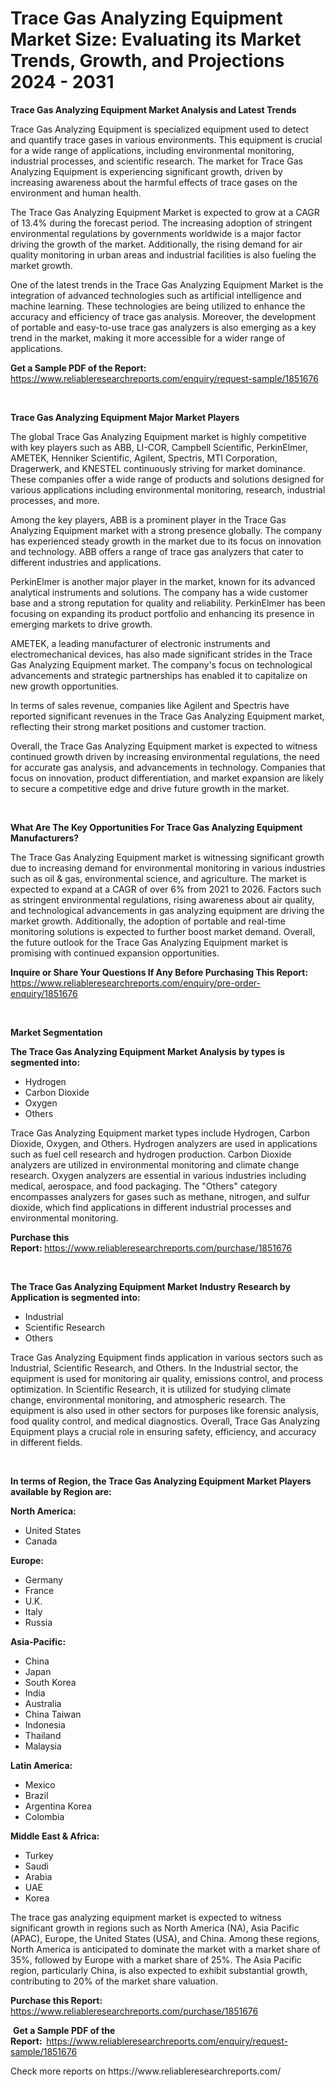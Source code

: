 <p><h1>Trace Gas Analyzing Equipment Market Size: Evaluating its Market Trends, Growth, and Projections 2024 - 2031</h1></p><p><strong>Trace Gas Analyzing Equipment Market Analysis and Latest Trends</strong></p>
<p><p>Trace Gas Analyzing Equipment is specialized equipment used to detect and quantify trace gases in various environments. This equipment is crucial for a wide range of applications, including environmental monitoring, industrial processes, and scientific research. The market for Trace Gas Analyzing Equipment is experiencing significant growth, driven by increasing awareness about the harmful effects of trace gases on the environment and human health.</p><p>The Trace Gas Analyzing Equipment Market is expected to grow at a CAGR of 13.4% during the forecast period. The increasing adoption of stringent environmental regulations by governments worldwide is a major factor driving the growth of the market. Additionally, the rising demand for air quality monitoring in urban areas and industrial facilities is also fueling the market growth.</p><p>One of the latest trends in the Trace Gas Analyzing Equipment Market is the integration of advanced technologies such as artificial intelligence and machine learning. These technologies are being utilized to enhance the accuracy and efficiency of trace gas analysis. Moreover, the development of portable and easy-to-use trace gas analyzers is also emerging as a key trend in the market, making it more accessible for a wider range of applications.</p></p>
<p><strong>Get a Sample PDF of the Report:&nbsp;</strong> <a href="https://www.reliableresearchreports.com/enquiry/request-sample/1851676">https://www.reliableresearchreports.com/enquiry/request-sample/1851676</a></p>
<p>&nbsp;</p>
<p><strong>Trace Gas Analyzing Equipment Major Market Players</strong></p>
<p><p>The global Trace Gas Analyzing Equipment market is highly competitive with key players such as ABB, LI-COR, Campbell Scientific, PerkinElmer, AMETEK, Henniker Scientific, Agilent, Spectris, MTI Corporation, Dragerwerk, and KNESTEL continuously striving for market dominance. These companies offer a wide range of products and solutions designed for various applications including environmental monitoring, research, industrial processes, and more.</p><p>Among the key players, ABB is a prominent player in the Trace Gas Analyzing Equipment market with a strong presence globally. The company has experienced steady growth in the market due to its focus on innovation and technology. ABB offers a range of trace gas analyzers that cater to different industries and applications.</p><p>PerkinElmer is another major player in the market, known for its advanced analytical instruments and solutions. The company has a wide customer base and a strong reputation for quality and reliability. PerkinElmer has been focusing on expanding its product portfolio and enhancing its presence in emerging markets to drive growth.</p><p>AMETEK, a leading manufacturer of electronic instruments and electromechanical devices, has also made significant strides in the Trace Gas Analyzing Equipment market. The company's focus on technological advancements and strategic partnerships has enabled it to capitalize on new growth opportunities.</p><p>In terms of sales revenue, companies like Agilent and Spectris have reported significant revenues in the Trace Gas Analyzing Equipment market, reflecting their strong market positions and customer traction.</p><p>Overall, the Trace Gas Analyzing Equipment market is expected to witness continued growth driven by increasing environmental regulations, the need for accurate gas analysis, and advancements in technology. Companies that focus on innovation, product differentiation, and market expansion are likely to secure a competitive edge and drive future growth in the market.</p></p>
<p>&nbsp;</p>
<p><strong>What Are The Key Opportunities For Trace Gas Analyzing Equipment Manufacturers?</strong></p>
<p><p>The Trace Gas Analyzing Equipment market is witnessing significant growth due to increasing demand for environmental monitoring in various industries such as oil & gas, environmental science, and agriculture. The market is expected to expand at a CAGR of over 6% from 2021 to 2026. Factors such as stringent environmental regulations, rising awareness about air quality, and technological advancements in gas analyzing equipment are driving the market growth. Additionally, the adoption of portable and real-time monitoring solutions is expected to further boost market demand. Overall, the future outlook for the Trace Gas Analyzing Equipment market is promising with continued expansion opportunities.</p></p>
<p><strong>Inquire or Share Your Questions If Any Before Purchasing This Report:</strong> <a href="https://www.reliableresearchreports.com/enquiry/pre-order-enquiry/1851676">https://www.reliableresearchreports.com/enquiry/pre-order-enquiry/1851676</a></p>
<p>&nbsp;</p>
<p><strong>Market Segmentation</strong></p>
<p><strong>The Trace Gas Analyzing Equipment Market Analysis by types is segmented into:</strong></p>
<p><ul><li>Hydrogen</li><li>Carbon Dioxide</li><li>Oxygen</li><li>Others</li></ul></p>
<p><p>Trace Gas Analyzing Equipment market types include Hydrogen, Carbon Dioxide, Oxygen, and Others. Hydrogen analyzers are used in applications such as fuel cell research and hydrogen production. Carbon Dioxide analyzers are utilized in environmental monitoring and climate change research. Oxygen analyzers are essential in various industries including medical, aerospace, and food packaging. The "Others" category encompasses analyzers for gases such as methane, nitrogen, and sulfur dioxide, which find applications in different industrial processes and environmental monitoring.</p></p>
<p><strong>Purchase this Report:&nbsp;</strong><a href="https://www.reliableresearchreports.com/purchase/1851676">https://www.reliableresearchreports.com/purchase/1851676</a></p>
<p>&nbsp;</p>
<p><strong>The Trace Gas Analyzing Equipment Market Industry Research by Application is segmented into:</strong></p>
<p><ul><li>Industrial</li><li>Scientific Research</li><li>Others</li></ul></p>
<p><p>Trace Gas Analyzing Equipment finds application in various sectors such as Industrial, Scientific Research, and Others. In the Industrial sector, the equipment is used for monitoring air quality, emissions control, and process optimization. In Scientific Research, it is utilized for studying climate change, environmental monitoring, and atmospheric research. The equipment is also used in other sectors for purposes like forensic analysis, food quality control, and medical diagnostics. Overall, Trace Gas Analyzing Equipment plays a crucial role in ensuring safety, efficiency, and accuracy in different fields.</p></p>
<p>&nbsp;</p>
<p><strong>In terms of Region, the Trace Gas Analyzing Equipment Market Players available by Region are:</strong></p>
<p>
    <p> <strong> North America: </strong>
        <ul>
            <li>United States</li>
            <li>Canada</li>
        </ul>
        </p> 
    <p> <strong> Europe: </strong>
        <ul>
            <li>Germany</li>
            <li>France</li>
            <li>U.K.</li>
            <li>Italy</li>
            <li>Russia</li>
        </ul>
        </p> 
    <p> <strong> Asia-Pacific: </strong>
        <ul>
            <li>China</li>
            <li>Japan</li>
            <li>South Korea</li>
            <li>India</li>
            <li>Australia</li>
            <li>China Taiwan</li>
            <li>Indonesia</li>
            <li>Thailand</li>
            <li>Malaysia</li>
        </ul>
        </p> 
    <p> <strong> Latin America: </strong>
        <ul>
            <li>Mexico</li>
            <li>Brazil</li>
            <li>Argentina Korea</li>
            <li>Colombia</li>
        </ul>
        </p> 
    <p> <strong> Middle East & Africa: </strong>
        <ul>
            <li>Turkey</li>
            <li>Saudi</li>
            <li>Arabia</li>
            <li>UAE</li>
            <li>Korea</li>
        </ul>
    </p>
    </p>
<p><p>The trace gas analyzing equipment market is expected to witness significant growth in regions such as North America (NA), Asia Pacific (APAC), Europe, the United States (USA), and China. Among these regions, North America is anticipated to dominate the market with a market share of 35%, followed by Europe with a market share of 25%. The Asia Pacific region, particularly China, is also expected to exhibit substantial growth, contributing to 20% of the market share valuation.</p></p>
<p><strong>Purchase this Report: </strong><a href="https://www.reliableresearchreports.com/purchase/1851676">https://www.reliableresearchreports.com/purchase/1851676</a></p>
<p>&nbsp;<strong>Get a Sample PDF of the Report:&nbsp;&nbsp;</strong><a href="https://www.reliableresearchreports.com/enquiry/request-sample/1851676">https://www.reliableresearchreports.com/enquiry/request-sample/1851676</a></p>
<p><strong></strong></p>
<p>Check more reports on https://www.reliableresearchreports.com/</p>